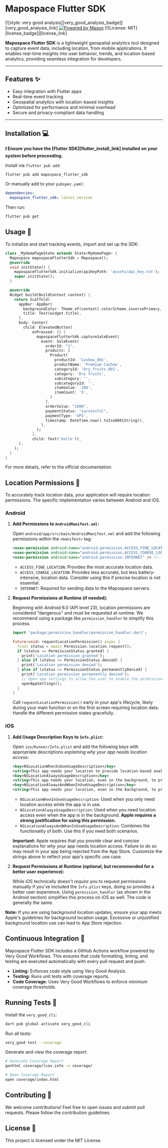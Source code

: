 
# Mapospace Flutter SDK

[![style: very good analysis][very_good_analysis_badge]][very_good_analysis_link]
[![Powered by Mason](https://img.shields.io/endpoint?url=https%3A%2F%2Ftinyurl.com%2Fmason-badge)](https://github.com/felangel/mason)
[![License: MIT][license_badge]][license_link]

**Mapospace Flutter SDK** is a lightweight geospatial analytics tool designed to capture event data, including location, from mobile applications. It enables real-time insights into user behavior, trends, and location-based analytics, providing seamless integration for developers.

---

## Features ✨

- Easy integration with Flutter apps
- Real-time event tracking
- Geospatial analytics with location-based insights
- Optimized for performance and minimal overhead
- Secure and privacy-compliant data handling

---

## Installation 💻

**❗ Ensure you have the [Flutter SDK][flutter_install_link] installed on your system before proceeding.**

Install via `flutter pub add`:

```sh
flutter pub add mapospace_flutter_sdk
```

Or manually add to your `pubspec.yaml`:

```yaml
dependencies:
  mapospace_flutter_sdk: latest_version
```

Then run:

```sh
flutter pub get
```

## Usage 🚀

To initialize and start tracking events, import and set up the SDK:

```dart
class _MyHomePageState extends State<MyHomePage> {
  Mapospace mapospaceFlutterSdk = Mapospace();
  @override
  void initState() {
    mapospaceFlutterSdk.initialize(apiKeyPath: 'assets/api_key.txt');
    super.initState();
  }

  @override
  Widget build(BuildContext context) {
    return Scaffold(
      appBar: AppBar(
        backgroundColor: Theme.of(context).colorScheme.inversePrimary,
        title: Text(widget.title),
      ),
      body: Center(
        child: ElevatedButton(
            onPressed: () {
              mapospaceFlutterSdk.captureSaleEvent(
                event: SaleEvent(
                  orderId: "1",
                  products: [
                    Product(
                      productId: 'Cashew_001',
                      productName: 'Premium Cashew',
                      categoryId: 'Dry_fruits_001',
                      category: 'Dry fruits',
                      subcategory: '',
                      subcategoryId: '',
                      itemValue: '200',
                      itemCount: '5',
                    )
                  ],
                  orderValue: "1000",
                  paymentStatus: "successful",
                  paymentType: 'UPI',
                  timestamp: DateTime.now().toIso8601String(),
                ),
              );
            },
            child: Text('hello')),
      ),
    );
  }
}

```

For more details, refer to the official documentation.

## Location Permissions 📍

To accurately track location data, your application will require location permissions.  The specific implementation varies between Android and iOS.

### Android

1.  **Add Permissions to `AndroidManifest.xml`:**

    Open `android/app/src/main/AndroidManifest.xml` and add the following permissions within the `<manifest>` tag:

    ```xml
    <uses-permission android:name="android.permission.ACCESS_FINE_LOCATION" />
    <uses-permission android:name="android.permission.ACCESS_COARSE_LOCATION" />
    <uses-permission android:name="android.permission.INTERNET" /> <!-- Required for network requests -->
    ```

    *   `ACCESS_FINE_LOCATION`:  Provides the most accurate location data.
    *   `ACCESS_COARSE_LOCATION`: Provides less accurate, but less battery-intensive, location data.  Consider using this if precise location is not essential.
    *   `INTERNET`: Required for sending data to the Mapospace servers.

2.  **Request Permissions at Runtime (if needed):**

    Beginning with Android 6.0 (API level 23), location permissions are considered "dangerous" and must be requested at runtime.  We recommend using a package like `permission_handler` to simplify this process.

    ```dart
    import 'package:permission_handler/permission_handler.dart';

    Future<void> requestLocationPermission() async {
      final status = await Permission.location.request();
      if (status == PermissionStatus.granted) {
        print('Location permission granted');
      } else if (status == PermissionStatus.denied) {
        print('Location permission denied');
      } else if (status == PermissionStatus.permanentlyDenied) {
        print('Location permission permanently denied');
        // Open app settings to allow the user to enable the permission manually.
        openAppSettings();
      }
    }
    ```

    Call `requestLocationPermission()` early in your app's lifecycle, likely during your main function or on the first screen requiring location data.  Handle the different permission states gracefully.

### iOS

1.  **Add Usage Description Keys to `Info.plist`:**

    Open `ios/Runner/Info.plist` and add the following keys with appropriate descriptions *explaining why your app needs location access*:

    ```xml
    <key>NSLocationWhenInUseUsageDescription</key>
    <string>This app needs your location to provide location-based analytics.</string>
    <key>NSLocationAlwaysUsageDescription</key>
    <string>This app needs your location, even in the background, to provide continuous location-based analytics.</string>
    <key>NSLocationAlwaysAndWhenInUseUsageDescription</key>
    <string>This app needs your location, even in the background, to provide continuous location-based analytics.</string>
    ```

    *   `NSLocationWhenInUseUsageDescription`:  Used when you only need location access while the app is in use.
    *   `NSLocationAlwaysUsageDescription`:  Used when you need location access even when the app is in the background.  **Apple requires a strong justification for using this permission.**
    *   `NSLocationAlwaysAndWhenInUseUsageDescription`:  Combines the functionality of both.  Use this if you need both scenarios.

    **Important:** Apple requires that you provide clear and concise explanations for *why* your app needs location access.  Failure to do so may result in your app being rejected from the App Store.  Customize the strings above to reflect your app's specific use case.

2.  **Request Permissions at Runtime (optional, but recommended for a better user experience):**

    While iOS technically doesn't *require* you to request permissions manually if you've included the `Info.plist` keys, doing so provides a better user experience.  Using `permission_handler` (as shown in the Android section) simplifies this process on iOS as well.  The code is generally the same.

**Note:** If you are using background location updates, ensure your app meets Apple's guidelines for background location usage. Excessive or unjustified background location use can lead to App Store rejection.

## Continuous Integration 🤖

Mapospace Flutter SDK includes a GitHub Actions workflow powered by Very Good Workflows. This ensures that code formatting, linting, and testing are executed automatically with every pull request and push.

*   **Linting:** Enforces code style using Very Good Analysis.
*   **Testing:** Runs unit tests with coverage reports.
*   **Code Coverage:** Uses Very Good Workflows to enforce minimum coverage thresholds.

## Running Tests 🧪

Install the `very_good_cli`:

```sh
dart pub global activate very_good_cli
```

Run all tests:

```sh
very_good test --coverage
```

Generate and view the coverage report:

```sh
# Generate Coverage Report
genhtml coverage/lcov.info -o coverage/

# Open Coverage Report
open coverage/index.html
```

## Contributing 🤝

We welcome contributions! Feel free to open issues and submit pull requests. Please follow the contribution guidelines.

## License 📜

This project is licensed under the MIT License.
```
